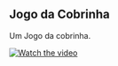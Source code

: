 ## Jogo da Cobrinha

<p>Um Jogo da cobrinha.</p>


[![Watch the video](https://raw.githubusercontent.com/0Kunz/Jogo%20da%20cobrinha/apresentação/inicinal.png)](https://raw.githubusercontent.com/0Kunz/PROJETOS/main/Jodo%20da%20Cobrinha/apresentação/vìdeo%20talvez.mp4)

